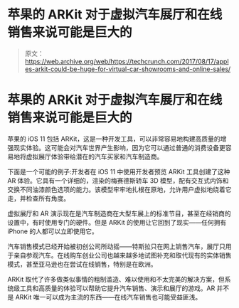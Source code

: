 # 苹果的 ARKit 对于虚拟汽车展厅和在线销售来说可能是巨大的

> 原文：<https://web.archive.org/web/https://techcrunch.com/2017/08/17/apples-arkit-could-be-huge-for-virtual-car-showrooms-and-online-sales/>

# 苹果的 ARKit 对于虚拟汽车展厅和在线销售来说可能是巨大的

苹果的 iOS 11 包括 ARKit，这是一种开发工具，可以非常容易地构建高质量的增强现实体验。这可能会对汽车世界产生影响，因为它可以通过普通的消费设备更容易地将虚拟展厅体验带给潜在的汽车买家和汽车制造商。

下面是一个可能的例子:开发者在 iOS 11 中使用开发者预览 ARKit 工具创建了这种 AR 体验。它具有一个详细的，渲染的梅赛德斯轿车 3D 模型，配有交互式内饰和交换不同油漆颜色选项的能力。该模型牢牢地扎根在原地，允许用户虚拟地绕着它走，并检查所有角度。

虚拟展厅和 AR 演示现在是汽车制造商在大型车展上的标准节目，甚至在经销商的设置中，有时使用专门的硬件。但是 ARKit 的使用让它回到了现实——任何拥有 iPhone 的人都可以立即使用它。

汽车销售模式已经开始被初创公司所动摇——特斯拉只在网上销售汽车，展厅只用于亲自参观汽车。在线购车创业公司也越来越多地试图补充和取代现有的实体销售模式，甚至亚马逊也在尝试在线销售，特别是在欧洲。

ARKit 取代了许多做类似事情的粗制滥造、难以使用和不太完美的解决方案，但系统级工具和高质量的体验可以帮助它提升汽车销售、演示和展厅的游戏。AR 并不是 ARKit 唯一可以成为主流的东西——在线汽车销售也可能受益匪浅。